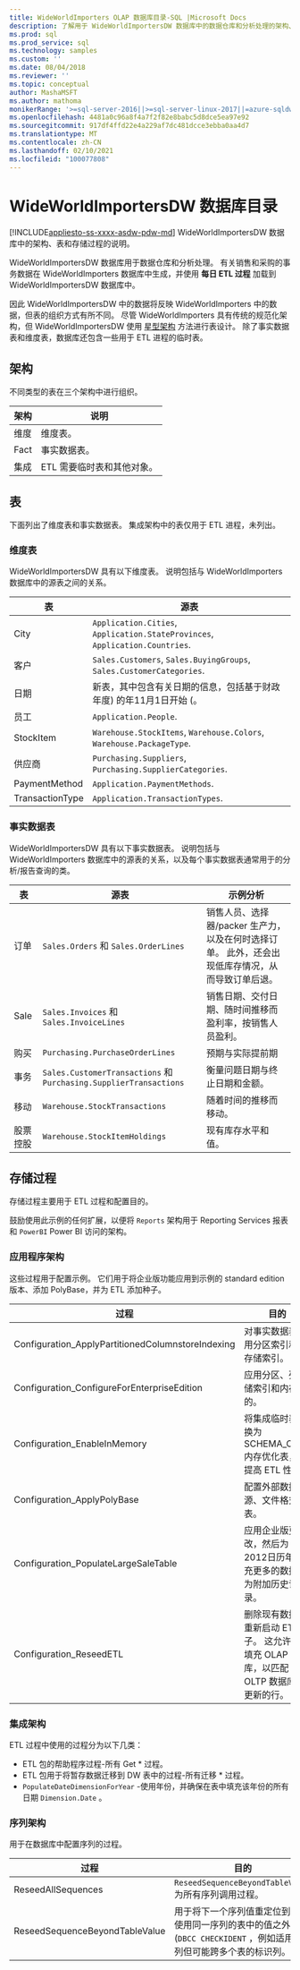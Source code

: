 ```yaml
---
title: WideWorldImporters OLAP 数据库目录-SQL |Microsoft Docs
description: 了解用于 WideWorldImportersDW 数据库中的数据仓库和分析处理的架构、表和存储过程。
ms.prod: sql
ms.prod_service: sql
ms.technology: samples
ms.custom: ''
ms.date: 08/04/2018
ms.reviewer: ''
ms.topic: conceptual
author: MashaMSFT
ms.author: mathoma
monikerRange: '>=sql-server-2016||>=sql-server-linux-2017||=azure-sqldw-latest||>=aps-pdw-2016||=azuresqldb-mi-current'
ms.openlocfilehash: 4481a0c96a8f4a7f2f82e8babc5d8dce5ea97e92
ms.sourcegitcommit: 917df4ffd22e4a229af7dc481dcce3ebba0aa4d7
ms.translationtype: MT
ms.contentlocale: zh-CN
ms.lasthandoff: 02/10/2021
ms.locfileid: "100077808"
---
```

# <a name="wideworldimportersdw-database-catalog"></a>WideWorldImportersDW 数据库目录
[!INCLUDE[appliesto-ss-xxxx-asdw-pdw-md](../includes/appliesto-ss-xxxx-asdw-pdw-md.md)]
WideWorldImportersDW 数据库中的架构、表和存储过程的说明。 

WideWorldImportersDW 数据库用于数据仓库和分析处理。 有关销售和采购的事务数据在 WideWorldImporters 数据库中生成，并使用 **每日 ETL 过程** 加载到 WideWorldImportersDW 数据库中。

因此 WideWorldImportersDW 中的数据将反映 WideWorldImporters 中的数据，但表的组织方式有所不同。 尽管 WideWorldImporters 具有传统的规范化架构，但 WideWorldImportersDW 使用 [星型架构](https://wikipedia.org/wiki/Star_schema) 方法进行表设计。 除了事实数据表和维度表，数据库还包含一些用于 ETL 进程的临时表。

## <a name="schemas"></a>架构

不同类型的表在三个架构中进行组织。

|架构|说明|
|-----------------------------|---------------------|
|维度|维度表。|
|Fact| 事实数据表。|  
|集成|ETL 需要临时表和其他对象。|  

## <a name="tables"></a>表

下面列出了维度表和事实数据表。 集成架构中的表仅用于 ETL 进程，未列出。

### <a name="dimension-tables"></a>维度表

WideWorldImportersDW 具有以下维度表。 说明包括与 WideWorldImporters 数据库中的源表之间的关系。

|表|源表|
|-----------------------------|---------------------|
|City|`Application.Cities`, `Application.StateProvinces`, `Application.Countries`.|
|客户|`Sales.Customers`, `Sales.BuyingGroups`, `Sales.CustomerCategories`.|
|日期|新表，其中包含有关日期的信息，包括基于财政年度) 的年11月1日开始 (。|
|员工|`Application.People`.|
|StockItem|`Warehouse.StockItems`, `Warehouse.Colors`, `Warehouse.PackageType`.|
|供应商|`Purchasing.Suppliers`, `Purchasing.SupplierCategories`.|
|PaymentMethod|`Application.PaymentMethods`.|
|TransactionType|`Application.TransactionTypes`.|

### <a name="fact-tables"></a>事实数据表

WideWorldImportersDW 具有以下事实数据表。 说明包括与 WideWorldImporters 数据库中的源表的关系，以及每个事实数据表通常用于的分析/报告查询的类。

|表|源表|示例分析|
|-----------------------------|---------------------|---------------------|
|订单|`Sales.Orders` 和 `Sales.OrderLines`|销售人员、选择器/packer 生产力，以及在何时选择订单。 此外，还会出现低库存情况，从而导致订单后退。|
|Sale|`Sales.Invoices` 和 `Sales.InvoiceLines`|销售日期、交付日期、随时间推移而盈利率，按销售人员盈利。|
|购买|`Purchasing.PurchaseOrderLines`|预期与实际提前期|
|事务|`Sales.CustomerTransactions` 和 `Purchasing.SupplierTransactions`|衡量问题日期与终止日期和金额。|
|移动|`Warehouse.StockTransactions`|随着时间的推移而移动。|
|股票控股|`Warehouse.StockItemHoldings`|现有库存水平和值。|

## <a name="stored-procedures"></a>存储过程

存储过程主要用于 ETL 过程和配置目的。

鼓励使用此示例的任何扩展，以便将 `Reports` 架构用于 Reporting Services 报表和 `PowerBI` Power BI 访问的架构。

### <a name="application-schema"></a>应用程序架构

这些过程用于配置示例。 它们用于将企业版功能应用到示例的 standard edition 版本、添加 PolyBase，并为 ETL 添加种子。

|过程|目的|
|-----------------------------|---------------------|
|Configuration_ApplyPartitionedColumnstoreIndexing|对事实数据表应用分区索引和列存储索引。|
|Configuration_ConfigureForEnterpriseEdition|应用分区、列存储索引和内存中的。|
|Configuration_EnableInMemory|将集成临时表替换为 SCHEMA_ONLY 内存优化表，以提高 ETL 性能。|
|Configuration_ApplyPolyBase|配置外部数据源、文件格式和表。|
|Configuration_PopulateLargeSaleTable|应用企业版更改，然后为2012日历年填充更多的数据作为附加历史记录。|
|Configuration_ReseedETL|删除现有数据并重新启动 ETL 种子。 这允许重新填充 OLAP 数据库，以匹配 OLTP 数据库中更新的行。|

### <a name="integration-schema"></a>集成架构

ETL 过程中使用的过程分为以下几类：
- ETL 包的帮助程序过程-所有 Get * 过程。
- ETL 包用于将暂存数据迁移到 DW 表中的过程-所有迁移 * 过程。
- `PopulateDateDimensionForYear` -使用年份，并确保在表中填充该年份的所有日期 `Dimension.Date` 。

### <a name="sequences-schema"></a>序列架构

用于在数据库中配置序列的过程。

|过程|目的|
|-----------------------------|---------------------|
|ReseedAllSequences|`ReseedSequenceBeyondTableValue`为所有序列调用过程。|
|ReseedSequenceBeyondTableValue|用于将下一个序列值重定位到任何使用同一序列的表中的值之外。  (`DBCC CHECKIDENT` ，例如适用于序列但可能跨多个表的标识列。 ) |
